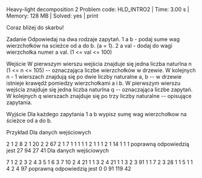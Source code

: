 Heavy-light decomposition 2
Problem code: HLD_INTRO2 | Time: 3.00 s | Memory: 128 MB | Solved: yes | print

Coraz bliżej do skarbu!

Zadanie
Odpowiedaj na dwa rodzaje zapytań.
1 a b - podaj sume wag wierzchołków na scieżce od a do b. (a = 1).
2 a val - dodaj do wagi wierzchołka numer a val. (1 <= val <= 100)

Wejście
W pierwszym wierszu wejścia znajduje się jedna liczba naturlna n (1 <= n <= 105) -- oznaczająca liczbe wierzchołków w drzewie.
W kolejnych n - 1 wierszach znajdują się po dwie liczby naturalne a, b -- w drzewie istnieje krawędź pomiedzy wierzchołkami a i b.
W pierwszym wierszu wejścia znajduje się jedna liczba naturlna q -- oznaczająca liczbe zapytań.
W kolejnych q wierszach znajduje się po trzy liczby naturalne -- opisujące zapytania.

Wyjście
Dla każdego zapytania 1 a b wypisz sumę wag wierzchołkow na ścieżce od a do b.

Przykład
Dla danych wejściowych

2
1 2
8
2 1 20
2 2 67
2 1 7
1 1 1
1 1 2
1 1 1
2 1 14
1 1 1
poprawną odpowiedzią jest
27
94
27
41
Dla danych wejściowych

7
1 2
2 3
2 4
3 5
1 6
3 7
10
2 4 21
1 1 3
2 4 21
1 1 3
2 3 91
1 1 7
2 3 28
1 1 5
1 1 4
2 4 97
poprawną odpowiedzią jest
0
0
91
119
42